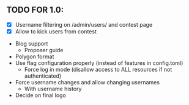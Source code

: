 TODO FOR 1.0:
---

- [x] Username filtering on /admin/users/ and contest page
- [x] Allow to kick users from contest
- Blog support
    - Proposer guide
- Polygon format
- Use flag configuration properly (instead of features in config.toml)
    - Force log in mode (disallow access to ALL resources if not authenticated)
- Force username changes and allow changing usernames
    - With username history
- Decide on final logo

